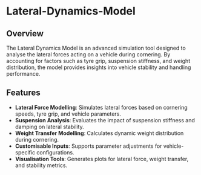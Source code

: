 # Lateral-Dynamics-Model
## Overview

The Lateral Dynamics Model is an advanced simulation tool designed to analyse the lateral forces acting on a vehicle during cornering. By accounting for factors such as tyre grip, suspension stiffness, and weight distribution, the model provides insights into vehicle stability and handling performance.

## Features

- **Lateral Force Modelling**: Simulates lateral forces based on cornering speeds, tyre grip, and vehicle parameters.
- **Suspension Analysis**: Evaluates the impact of suspension stiffness and damping on lateral stability.
- **Weight Transfer Modelling**: Calculates dynamic weight distribution during cornering.
- **Customisable Inputs**: Supports parameter adjustments for vehicle-specific configurations.
- **Visualisation Tools**: Generates plots for lateral force, weight transfer, and stability metrics.